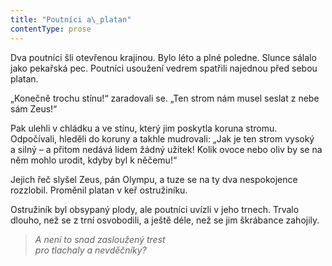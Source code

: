 ```yaml
---
title: "Poutníci a\_platan"
contentType: prose
---
```


<section>

Dva poutníci šli otevřenou krajinou. Bylo léto a plné poledne. Slunce sálalo jako pekařská pec. Poutníci usoužení vedrem spatřili najednou před sebou platan.

„Konečně trochu stínu!“ zaradovali se. „Ten strom nám musel seslat z nebe sám Zeus!“

Pak ulehli v chládku a ve stínu, který jim poskytla koruna stromu. Odpočívali, hleděli do koruny a takhle mudrovali: „Jak je ten strom vysoký a silný – a přitom nedává lidem žádný užitek! Kolik ovoce nebo oliv by se na něm mohlo urodit, kdyby byl k něčemu!“

Jejich řeč slyšel Zeus, pán Olympu, a tuze se na ty dva nespokojence rozzlobil. Proměnil platan v keř ostružiníku.

Ostružiník byl obsypaný plody, ale poutníci uvízli v jeho trnech. Trvalo dlouho, než se z trní osvobodili, a ještě déle, než se jim škrábance zahojily.

</section>

<section>

> _A není to snad zasloužený trest  
> pro tlachaly a nevděčníky?_

</section>
